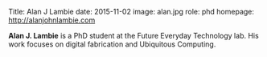 Title: Alan J Lambie
date: 2015-11-02
image: alan.jpg
role: phd
homepage: http://alanjohnlambie.com

**Alan J. Lambie** is a PhD student at the Future Everyday Technology 
lab. His work focuses on digital fabrication and Ubiquitous Computing.
